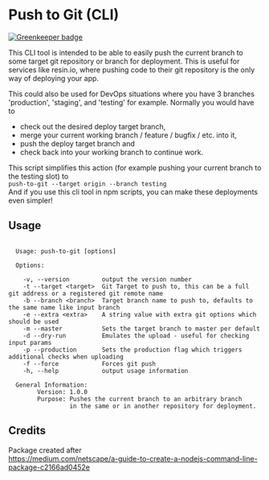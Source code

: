 # Push to Git (CLI)

[![Greenkeeper badge](https://badges.greenkeeper.io/bjesuiter/push-to-git.svg)](https://greenkeeper.io/)

This CLI tool is intended to be able to easily push the current branch to some target git repository or branch for deployment. 
This is useful for services like resin.io, where pushing code to their git repository is the only way of deploying your app. 

This could also be used for DevOps situations where you have 3 branches 'production', 'staging', and 'testing' for example. 
Normally you would have to 
* check out the desired deploy target branch, 
* merge your current working branch / feature / bugfix / etc. into it, 
* push the deploy target branch and 
* check back into your working branch to continue work. 

This script simplifies this action (for example pushing your current branch to the testing slot) to  
`push-to-git --target origin --branch testing`  
And if you use this cli tool in npm scripts, you can make these deployments even simpler!


## Usage

```

  Usage: push-to-git [options]

  Options:

    -v, --version         output the version number
    -t --target <target>  Git Target to push to, this can be a full git address or a registered git remote name
    -b --branch <branch>  Target branch name to push to, defaults to the same name like input branch
    -e --extra <extra>    A string value with extra git options which should be used
    -m --master           Sets the target branch to master per default
    -d --dry-run          Emulates the upload - useful for checking input params
    -p --production       Sets the production flag which triggers additional checks when uploading
    -f --force            Forces git push
    -h, --help            output usage information

  General Information: 
        Version: 1.0.0
        Purpose: Pushes the current branch to an arbitrary branch 
                 in the same or in another repository for deployment.

```

## Credits
Package created after  
 https://medium.com/netscape/a-guide-to-create-a-nodejs-command-line-package-c2166ad0452e
